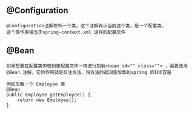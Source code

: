 ## @Configuration

```
@Configuration注解修饰一个类，这个注解表示当前这个类，是一个配置类。
这个类作用相当于spring-context.xml 这样的配置文件
```

## @Bean

```
如果想要在配置类中做到像配置文件一样进行加载<bean id="" class=""> ，需要使用 @Bean 注解，它的作用就是标注方法，将方法的返回值加载到spring 的IOC容器         

例如加载一个 Employee 类
@Bean
public Employee getEmployee() {
    return new Employee();
}
```











